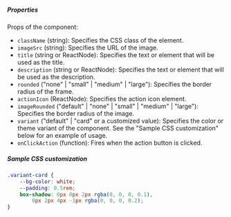 ##### Properties
Props of the component:
- `className` (string): Specifies the CSS class of the element.
- `imageSrc` (string): Specifies the URL of the image.
- `title` (string or ReactNode): Specifies the text or element that will be used as the title.
- `description` (string or ReactNode): Specifies the text or element that will be used as the description.
- `rounded` ("none" | "small" | "medium" | "large"): Specifies the border radius of the frame.
- `actionIcon` (ReactNode): Specifies the action icon element.
- `imageRounded` ("default"  | "none" | "small" | "medium" | "large"): Specifies the border radius of the image.
- `variant` ("default" | "card" or a customized value): Specifies the color or theme variant of the component. See the "Sample CSS customization" below for an example of usage.
- `onClickAction` (function): Fires when the action button is clicked.

##### Sample CSS customization

```css
.variant-card {
    --bg-color: white;
    --padding: 0.5rem;
    box-shadow: 0px 0px 2px rgba(0, 0, 0, 0.1),
        0px 2px 4px -1px rgba(0, 0, 0, 0.2);
}
```